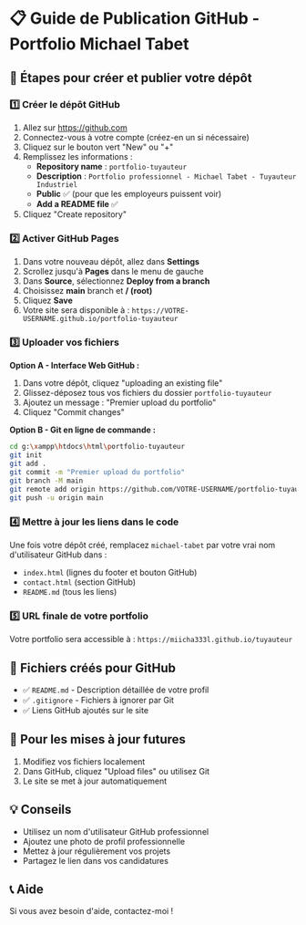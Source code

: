 # 📋 Guide de Publication GitHub - Portfolio Michael Tabet

## 🚀 Étapes pour créer et publier votre dépôt

### 1️⃣ Créer le dépôt GitHub
1. Allez sur https://github.com
2. Connectez-vous à votre compte (créez-en un si nécessaire)
3. Cliquez sur le bouton vert "New" ou "+"
4. Remplissez les informations :
   - **Repository name** : `portfolio-tuyauteur`
   - **Description** : `Portfolio professionnel - Michael Tabet - Tuyauteur Industriel`
   - **Public** ✅ (pour que les employeurs puissent voir)
   - **Add a README file** ✅
5. Cliquez "Create repository"

### 2️⃣ Activer GitHub Pages
1. Dans votre nouveau dépôt, allez dans **Settings**
2. Scrollez jusqu'à **Pages** dans le menu de gauche
3. Dans **Source**, sélectionnez **Deploy from a branch**
4. Choisissez **main** branch et **/ (root)**
5. Cliquez **Save**
6. Votre site sera disponible à : `https://VOTRE-USERNAME.github.io/portfolio-tuyauteur`

### 3️⃣ Uploader vos fichiers
**Option A - Interface Web GitHub :**
1. Dans votre dépôt, cliquez "uploading an existing file"
2. Glissez-déposez tous vos fichiers du dossier `portfolio-tuyauteur`
3. Ajoutez un message : "Premier upload du portfolio"
4. Cliquez "Commit changes"

**Option B - Git en ligne de commande :**
```bash
cd g:\xampp\htdocs\html\portfolio-tuyauteur
git init
git add .
git commit -m "Premier upload du portfolio"
git branch -M main
git remote add origin https://github.com/VOTRE-USERNAME/portfolio-tuyauteur.git
git push -u origin main
```

### 4️⃣ Mettre à jour les liens dans le code
Une fois votre dépôt créé, remplacez `michael-tabet` par votre vrai nom d'utilisateur GitHub dans :
- `index.html` (lignes du footer et bouton GitHub)
- `contact.html` (section GitHub)
- `README.md` (tous les liens)

### 5️⃣ URL finale de votre portfolio
Votre portfolio sera accessible à :
`https://miicha333l.github.io/tuyauteur`

## 📝 Fichiers créés pour GitHub
- ✅ `README.md` - Description détaillée de votre profil
- ✅ `.gitignore` - Fichiers à ignorer par Git
- ✅ Liens GitHub ajoutés sur le site

## 🔄 Pour les mises à jour futures
1. Modifiez vos fichiers localement
2. Dans GitHub, cliquez "Upload files" ou utilisez Git
3. Le site se met à jour automatiquement

## 💡 Conseils
- Utilisez un nom d'utilisateur GitHub professionnel
- Ajoutez une photo de profil professionnelle
- Mettez à jour régulièrement vos projets
- Partagez le lien dans vos candidatures

## 📞 Aide
Si vous avez besoin d'aide, contactez-moi !

